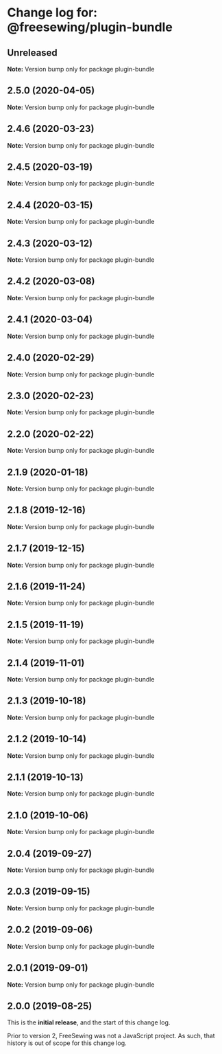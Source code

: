 # Change log for: @freesewing/plugin-bundle


## Unreleased

**Note:** Version bump only for package plugin-bundle


## 2.5.0 (2020-04-05)

**Note:** Version bump only for package plugin-bundle


## 2.4.6 (2020-03-23)

**Note:** Version bump only for package plugin-bundle


## 2.4.5 (2020-03-19)

**Note:** Version bump only for package plugin-bundle


## 2.4.4 (2020-03-15)

**Note:** Version bump only for package plugin-bundle


## 2.4.3 (2020-03-12)

**Note:** Version bump only for package plugin-bundle


## 2.4.2 (2020-03-08)

**Note:** Version bump only for package plugin-bundle


## 2.4.1 (2020-03-04)

**Note:** Version bump only for package plugin-bundle


## 2.4.0 (2020-02-29)

**Note:** Version bump only for package plugin-bundle


## 2.3.0 (2020-02-23)

**Note:** Version bump only for package plugin-bundle


## 2.2.0 (2020-02-22)

**Note:** Version bump only for package plugin-bundle


## 2.1.9 (2020-01-18)

**Note:** Version bump only for package plugin-bundle


## 2.1.8 (2019-12-16)

**Note:** Version bump only for package plugin-bundle


## 2.1.7 (2019-12-15)

**Note:** Version bump only for package plugin-bundle


## 2.1.6 (2019-11-24)

**Note:** Version bump only for package plugin-bundle


## 2.1.5 (2019-11-19)

**Note:** Version bump only for package plugin-bundle


## 2.1.4 (2019-11-01)

**Note:** Version bump only for package plugin-bundle


## 2.1.3 (2019-10-18)

**Note:** Version bump only for package plugin-bundle


## 2.1.2 (2019-10-14)

**Note:** Version bump only for package plugin-bundle


## 2.1.1 (2019-10-13)

**Note:** Version bump only for package plugin-bundle


## 2.1.0 (2019-10-06)

**Note:** Version bump only for package plugin-bundle


## 2.0.4 (2019-09-27)

**Note:** Version bump only for package plugin-bundle


## 2.0.3 (2019-09-15)

**Note:** Version bump only for package plugin-bundle


## 2.0.2 (2019-09-06)

**Note:** Version bump only for package plugin-bundle


## 2.0.1 (2019-09-01)

**Note:** Version bump only for package plugin-bundle




## 2.0.0 (2019-08-25)

This is the **initial release**, and the start of this change log.

Prior to version 2, FreeSewing was not a JavaScript project.
As such, that history is out of scope for this change log.
